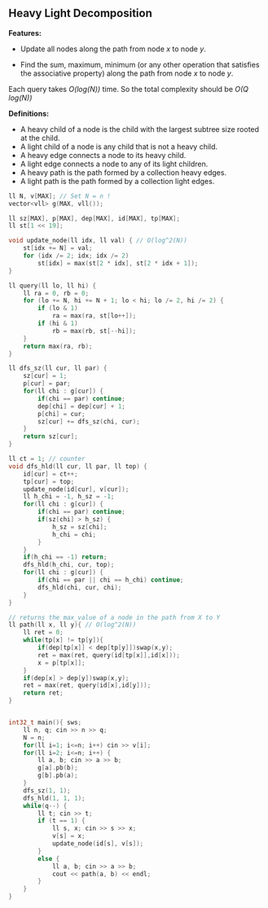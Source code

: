 ## Heavy Light Decomposition

**Features:**

- Update all nodes along the path from node *x* to node *y*.

- Find the sum, maximum, minimum (or any other operation that satisfies the
associative property) along the path from node *x* to node *y*.

Each query takes *O(log(N))* time. So the total complexity should be *O(Q log(N))*

**Definitions:**

- A heavy child of a node is the child with the largest subtree size rooted at the child.
- A light child of a node is any child that is not a heavy child.
- A heavy edge connects a node to its heavy child.
- A light edge connects a node to any of its light children.
- A heavy path is the path formed by a collection heavy edges.
- A light path is the path formed by a collection light edges.

```cpp
ll N, v[MAX]; // Set N = n !
vector<vll> g(MAX, vll());

ll sz[MAX], p[MAX], dep[MAX], id[MAX], tp[MAX];
ll st[1 << 19];

void update_node(ll idx, ll val) { // O(log^2(N))
	st[idx += N] = val;
	for (idx /= 2; idx; idx /= 2)
		st[idx] = max(st[2 * idx], st[2 * idx + 1]);
}

ll query(ll lo, ll hi) {
	ll ra = 0, rb = 0;
	for (lo += N, hi += N + 1; lo < hi; lo /= 2, hi /= 2) {
		if (lo & 1)
			ra = max(ra, st[lo++]);
		if (hi & 1)
			rb = max(rb, st[--hi]);
	}
	return max(ra, rb);
}

ll dfs_sz(ll cur, ll par) {
	sz[cur] = 1;
	p[cur] = par;
	for(ll chi : g[cur]) {
		if(chi == par) continue;
		dep[chi] = dep[cur] + 1;
		p[chi] = cur;
		sz[cur] += dfs_sz(chi, cur);
	}
	return sz[cur];
}

ll ct = 1; // counter
void dfs_hld(ll cur, ll par, ll top) {
	id[cur] = ct++;
	tp[cur] = top;
	update_node(id[cur], v[cur]);
	ll h_chi = -1, h_sz = -1;
	for(ll chi : g[cur]) {
		if(chi == par) continue;
		if(sz[chi] > h_sz) {
			h_sz = sz[chi];
			h_chi = chi;
		}
	}
	if(h_chi == -1) return;
	dfs_hld(h_chi, cur, top);
	for(ll chi : g[cur]) {
		if(chi == par || chi == h_chi) continue;
		dfs_hld(chi, cur, chi);
	}
}

// returns the max_value of a node in the path from X to Y
ll path(ll x, ll y){ // O(log^2(N))
	ll ret = 0;
	while(tp[x] != tp[y]){
		if(dep[tp[x]] < dep[tp[y]])swap(x,y);
		ret = max(ret, query(id[tp[x]],id[x]));
		x = p[tp[x]];
	}
	if(dep[x] > dep[y])swap(x,y);
	ret = max(ret, query(id[x],id[y]));
	return ret;
}


int32_t main(){ sws;
    ll n, q; cin >> n >> q;
    N = n;
    for(ll i=1; i<=n; i++) cin >> v[i];
    for(ll i=2; i<=n; i++) {
        ll a, b; cin >> a >> b;
        g[a].pb(b);
        g[b].pb(a);
    }
    dfs_sz(1, 1);
    dfs_hld(1, 1, 1);
    while(q--) {
        ll t; cin >> t;
        if (t == 1) {
            ll s, x; cin >> s >> x;
            v[s] = x;
            update_node(id[s], v[s]);
        }
        else {
            ll a, b; cin >> a >> b;
            cout << path(a, b) << endl;
        }
    }
}
```
